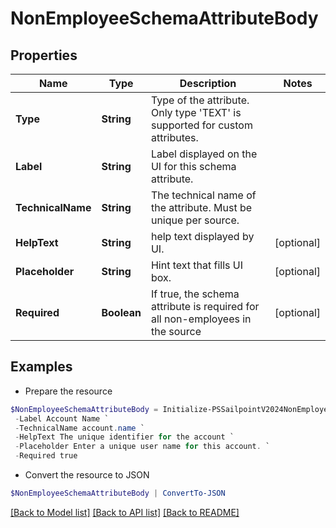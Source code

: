# NonEmployeeSchemaAttributeBody
## Properties

Name | Type | Description | Notes
------------ | ------------- | ------------- | -------------
**Type** | **String** | Type of the attribute. Only type &#39;TEXT&#39; is supported for custom attributes. | 
**Label** | **String** | Label displayed on the UI for this schema attribute. | 
**TechnicalName** | **String** | The technical name of the attribute. Must be unique per source. | 
**HelpText** | **String** | help text displayed by UI. | [optional] 
**Placeholder** | **String** | Hint text that fills UI box. | [optional] 
**Required** | **Boolean** | If true, the schema attribute is required for all non-employees in the source | [optional] 

## Examples

- Prepare the resource
```powershell
$NonEmployeeSchemaAttributeBody = Initialize-PSSailpointV2024NonEmployeeSchemaAttributeBody  -Type TEXT `
 -Label Account Name `
 -TechnicalName account.name `
 -HelpText The unique identifier for the account `
 -Placeholder Enter a unique user name for this account. `
 -Required true
```

- Convert the resource to JSON
```powershell
$NonEmployeeSchemaAttributeBody | ConvertTo-JSON
```

[[Back to Model list]](../README.md#documentation-for-models) [[Back to API list]](../README.md#documentation-for-api-endpoints) [[Back to README]](../README.md)

